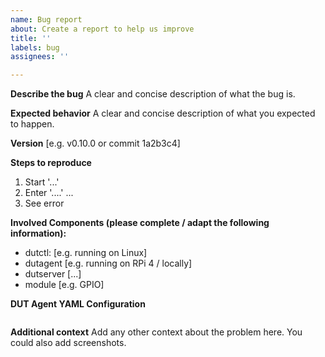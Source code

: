 ```yaml
---
name: Bug report
about: Create a report to help us improve
title: ''
labels: bug
assignees: ''

---
```


**Describe the bug**
A clear and concise description of what the bug is.

**Expected behavior**
A clear and concise description of what you expected to happen.

**Version**
[e.g. v0.10.0 or commit 1a2b3c4]

**Steps to reproduce**
1. Start '...'
2. Enter '....'
...
3. See error

**Involved Components (please complete / adapt the following information):**
- dutctl: [e.g. running on Linux]
- dutagent [e.g. running on RPi 4 / locally]
- dutserver [...]
- module [e.g. GPIO]

**DUT Agent YAML Configuration**
``` YAML

```

**Additional context**
Add any other context about the problem here. You could also add screenshots.
